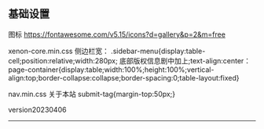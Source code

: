 ## 基础设置

图标
https://fontawesome.com/v5.15/icons?d=gallery&p=2&m=free

xenon-core.min.css
侧边栏宽：
.sidebar-menu{display:table-cell;position:relative;width:280px;
底部版权信息剧中加上;text-align:center：
page-container{display:table;width:100%;height:100%;vertical-align:top;border-collapse:collapse;border-spacing:0;table-layout:fixed}

nav.min.css
关于本站
submit-tag{margin-top:50px;}

version20230406

------

